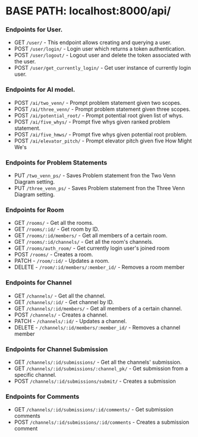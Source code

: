 # BASE PATH: localhost:8000/api/

### Endpoints for User.
- GET `/user/` - This endpoint allows creating and querying a user.
- POST `/user/login/` - Login user which returns a token authentication.
- POST `/user/logout/` - Logout user and delete the token associated with the user.
- POST `/user/get_currently_login/` - Get user instance of currently login user.
  
### Endpoints for AI model.
- POST `/ai/two_venn/` - Prompt problem statement given two scopes.
- POST `/ai/three_venn/` - Prompt problem statement given three scopes.
- POST `/ai/potential_root/` - Prompt potential root given list of whys.
- POST `/ai/five_whys/` - Prompt five whys given ranked problem statement.
- POST `/ai/five_hmws/` - Prompt five whys given potential root problem.
- POST `/ai/elevator_pitch/` - Prompt elevator pitch given five How Might We's

### Endpoints for Problem Statements
- PUT `/two_venn_ps/` - Saves Problem statement fron the Two Venn Diagram setting.
- PUT `/three_venn_ps/` - Saves Problem statement fron the Three Venn Diagram setting.

### Endpoints for Room
- GET `/rooms/` -  Get all the rooms.
- GET `/rooms/:id/` - Get room by ID.
- GET `/rooms/:id/members/` - Get all members of a certain room.
- GET `/rooms/:id/channels/` - Get all the room's channels.
- GET `/rooms/auth_room/` - Get currently login user's joined room
- POST `/rooms/` - Creates a room.
- PATCH - `/room/:id/` - Updates a room.
- DELETE - `/room/:id/members/:member_id/` - Removes a room member

### Endpoints for Channel
- GET `/channels/` -  Get all the channel.
- GET `/channels/:id/` - Get channel by ID.
- GET `/channels/:id/members/` - Get all members of a certain channel.
- POST `/channels/` - Creates a channel.
- PATCH - `/channels/:id/` - Updates a channel.
- DELETE - `/channels/:id/members/:member_id/` - Removes a channel member

### Endpoints for Channel Submission
- GET `/channels/:id/submissions/` -  Get all the channels' submission.
- GET `/channels/:id/submissions/:channel_pk/` -  Get submission from a specific channel. 
- POST `/channels/:id/submissions/submit/` - Creates a submission

### Endpoints for Comments
- GET `/channels/:id/submissions/:id/comments/` - Get submission comments
- POST `/channels/:id/submissions/:id/comments` - Creates a submission comment